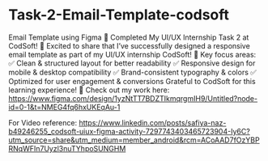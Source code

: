 # Task-2-Email-Template-codsoft
Email Template using Figma 
🚀 Completed My UI/UX Internship Task 2 at CodSoft! 🚀
Excited to share that I’ve successfully designed a responsive email template as part of my UI/UX internship CodSoft! 🎉
Key focus areas:
 ✅ Clean & structured layout for better readability
 ✅ Responsive design for mobile & desktop compatibility
 ✅ Brand-consistent typography & colors
 ✅ Optimized for user engagement & conversions
Grateful to CodSoft for this learning experience! 
🙌 Check out my work here: https://www.figma.com/design/1yzNtTT7BDZTIkmqrgmIH9/Untitled?node-id=0-1&t=NMEG4fq6hxUKEqAu-1 





For Video reference: https://www.linkedin.com/posts/safiya-naz-b49246255_codsoft-uiux-figma-activity-7297743403465723904-Iy6C?utm_source=share&utm_medium=member_android&rcm=ACoAAD7fOzYBPRNqWFIn7Uyzl3nuTYhpoSUNGHM 
